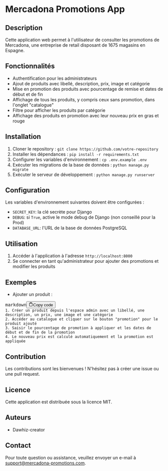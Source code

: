
# Mercadona Promotions App

## Description

Cette application web permet à l'utilisateur de consulter les promotions de Mercadona, une entreprise de retail disposant de 1675 magasins en Espagne.

## Fonctionnalités

* Authentification pour les administrateurs
* Ajout de produits avec libellé, description, prix, image et catégorie
* Mise en promotion des produits avec pourcentage de remise et dates de début et de fin
* Affichage de tous les produits, y compris ceux sans promotion, dans l'onglet "catalogue"
* Filtre pour afficher les produits par catégorie
* Affichage des produits en promotion avec leur nouveau prix en gras et rouge

## Installation

1. Cloner le repository : `git clone https://github.com/votre-repository`
2. Installer les dépendances : `pip install -r requirements.txt`
3. Configurer les variables d'environnement : `cp .env.example .env`
4. Exécuter les migrations de la base de données : `python manage.py migrate`
5. Exécuter le serveur de développement : `python manage.py runserver`

## Configuration

Les variables d'environnement suivantes doivent être configurées :

* `SECRET_KEY`: la clé secrète pour Django
* `DEBUG`: si `True`, active le mode debug de Django (non conseillé pour la Prod)
* `DATABASE_URL`: l'URL de la base de données PostgreSQL

## Utilisation

1. Accéder à l'application à l'adresse `http://localhost:8000`
2. Se connecter en tant qu'administrateur pour ajouter des promotions et modifier les produits

## Exemples

* Ajouter un produit :

<pre><div class="bg-black rounded-md mb-4"><div class="flex items-center relative text-gray-200 bg-gray-800 px-4 py-2 text-xs font-sans justify-between rounded-t-md"><span>markdown</span><button class="flex ml-auto gap-2"><svg stroke="currentColor" fill="none" stroke-width="2" viewBox="0 0 24 24" stroke-linecap="round" stroke-linejoin="round" class="h-4 w-4" height="1em" width="1em" xmlns="http://www.w3.org/2000/svg"><path d="M16 4h2a2 2 0 0 1 2 2v14a2 2 0 0 1-2 2H6a2 2 0 0 1-2-2V6a2 2 0 0 1 2-2h2"></path><rect x="8" y="2" width="8" height="4" rx="1" ry="1"></rect></svg>Copy code</button></div><div class="p-4 overflow-y-auto"><code class="!whitespace-pre hljs language-markdown">1. Créer un produit depuis l'espace admin avec un libellé, une description, un prix, une image et une catégorie
2. Accéder au catalogue et cliquer sur le bouton "promotion" pour le produit ajouté
3. Saisir le pourcentage de promotion à appliquer et les dates de début et de fin de la promotion
4. Le nouveau prix est calculé automatiquement et la promotion est appliquée
</code></div></div></pre>

## Contribution

Les contributions sont les bienvenues ! N'hésitez pas à créer une issue ou une pull request.

## Licence

Cette application est distribuée sous la licence MIT.

## Auteurs

* Dawhiz-creator

## Contact

Pour toute question ou assistance, veuillez envoyer un e-mail à [support@mercadona-promotions.com](mailto:support@mercadona-promotions.com).

